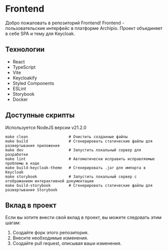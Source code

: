 # Frontend

Добро пожаловать в репозиторий Frontend! Frontend - пользовательские интерфейс в платформе Archipio.
Проект объединяет в себе SPA и тему для Keycloak.

## Технологии

- React
- TypeScript
- Vite
- Keycloakify
- Styled Components
- ESLint
- Storybook
- Docker

## Доступные скрипты

Используется NodeJS версии v21.2.0

```shell
make clean                  # Очистить созданные файлы
make build                  # Сгенерировать статические файлы для развертывания приложения
make dev                    # Запустить локальный сервер для разработки
make lint                   # Автоматически исправить исправляемые проблемы в коде
make build-keycloak-theme   # Сгенерировать .jar для импорта в Keycloak
make storybook              # Запустить локальный сервер с отображанием интерактивной документации
make build-storybook        # Сгенерировать статические файлы для развертывания Storybook
```

## Вклад в проект

Если вы хотите внести свой вклад в проект, вы можете следовать этим шагам:

1. Создайте форк этого репозитория.
2. Внесите необходимые изменения.
3. Создайте pull request, описывая ваши изменения.
